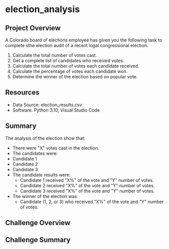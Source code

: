 # election_analysis

## Project Overview
A Colorado board of elections employee has given you the following task to complete sthe election audit of a recent logal congressional election. 

1. Calculate the total number of votes cast.
2. Get a complete list of candidates who received votes.
3. Calculate the total number of votes each candidate received.
4. Calculate the percentage of votes each candidate won.
5. Determine the winner of the election based on popular vote.

## Resources
- Data Source: election_results.csv
- Software: Python 3.10, Visual Studio Code

## Summary
The analysis of the election show that:
- There were "X" votes cast in the election.
-  The candidates were:
  - Candidate 1
  - Candidate 2
  - Candidate 3
- The candidate results were:
  - Candidate 1 received "X%" of the vote and "Y" number of votes.
  - Candidate 2 received "X%" of the vote and "Y" number of votes.
  - Candidate 3 received "X%" of the vote and "Y" number of votes.
- The winner of the election was:
  - Candidate (1, 2, or 3) who received "X%" of the vote and "Y" number of votes.
  
## Challenge Overview

## Challenge Summary
